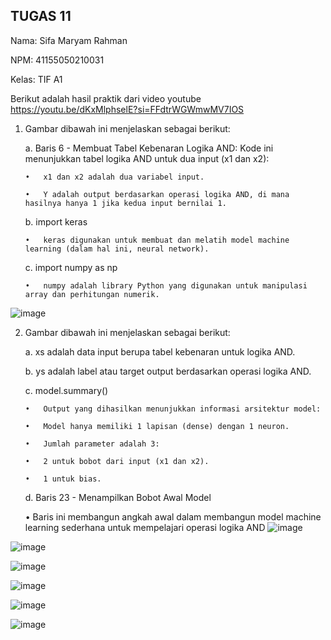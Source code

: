 ## TUGAS 11
Nama: Sifa Maryam Rahman

NPM:	41155050210031

Kelas:	TIF A1

Berikut adalah hasil praktik dari video youtube https://youtu.be/dKxMlphselE?si=FFdtrWGWmwMV7IOS 

1.	Gambar dibawah ini menjelaskan sebagai berikut:

    a.	Baris 6 - Membuat Tabel Kebenaran Logika AND: Kode ini menunjukkan tabel logika AND untuk dua input (x1 dan x2):

        •	x1 dan x2 adalah dua variabel input.
        
        •	Y adalah output berdasarkan operasi logika AND, di mana hasilnya hanya 1 jika kedua input bernilai 1.

    b.	import keras

        •	keras digunakan untuk membuat dan melatih model machine learning (dalam hal ini, neural network).

    c.	import numpy as np

        •	numpy adalah library Python yang digunakan untuk manipulasi array dan perhitungan numerik.
 ![image](https://github.com/user-attachments/assets/c750a810-4924-4a29-9631-15fed2742569)


2.	Gambar dibawah ini menjelaskan sebagai berikut:

    a.	xs adalah data input berupa tabel kebenaran untuk logika AND.
    
    b.	ys adalah label atau target output berdasarkan operasi logika AND.
    
    c.	model.summary()

        •	Output yang dihasilkan menunjukkan informasi arsitektur model:
        
        •	Model hanya memiliki 1 lapisan (dense) dengan 1 neuron.
        
        •	Jumlah parameter adalah 3:
        
        •	2 untuk bobot dari input (x1 dan x2).
        
        •	1 untuk bias.

      d.	Baris 23 - Menampilkan Bobot Awal Model

       •	Baris ini membangun angkah awal dalam membangun model machine learning sederhana untuk mempelajari operasi logika AND
![image](https://github.com/user-attachments/assets/d2380e43-eff2-48e5-b6a5-ee078f3f6f27)

![image](https://github.com/user-attachments/assets/21677651-84d0-4439-ba85-e2a6a9d3f301)

![image](https://github.com/user-attachments/assets/a528cda2-f43e-450b-84a8-242ceb86c3b0)

![image](https://github.com/user-attachments/assets/f8cb5f11-8358-49f6-a018-29e2015cd276)

![image](https://github.com/user-attachments/assets/2f6ccce9-926d-4995-9407-9cd2641ec10e)

![image](https://github.com/user-attachments/assets/166c15e4-f503-45f5-b770-48095482921d)






 
 
 
 
 
 
